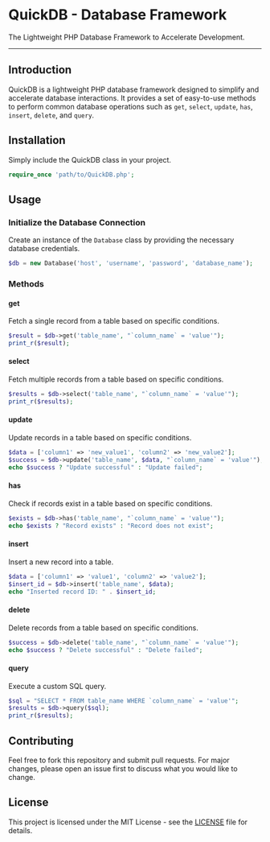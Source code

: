 # QuickDB - Database Framework

The Lightweight PHP Database Framework to Accelerate Development.

---

## Introduction

QuickDB is a lightweight PHP database framework designed to simplify and accelerate database interactions. It provides a set of easy-to-use methods to perform common database operations such as `get`, `select`, `update`, `has`, `insert`, `delete`, and `query`.

## Installation

Simply include the QuickDB class in your project.

```php
require_once 'path/to/QuickDB.php';
```

## Usage

### Initialize the Database Connection

Create an instance of the `Database` class by providing the necessary database credentials.

```php
$db = new Database('host', 'username', 'password', 'database_name');
```

### Methods

#### get

Fetch a single record from a table based on specific conditions.

```php
$result = $db->get('table_name', "`column_name` = 'value'");
print_r($result);
```

#### select

Fetch multiple records from a table based on specific conditions.

```php
$results = $db->select('table_name', "`column_name` = 'value'");
print_r($results);
```

#### update

Update records in a table based on specific conditions.

```php
$data = ['column1' => 'new_value1', 'column2' => 'new_value2'];
$success = $db->update('table_name', $data, "`column_name` = 'value'");
echo $success ? "Update successful" : "Update failed";
```

#### has

Check if records exist in a table based on specific conditions.

```php
$exists = $db->has('table_name', "`column_name` = 'value'");
echo $exists ? "Record exists" : "Record does not exist";
```

#### insert

Insert a new record into a table.

```php
$data = ['column1' => 'value1', 'column2' => 'value2'];
$insert_id = $db->insert('table_name', $data);
echo "Inserted record ID: " . $insert_id;
```

#### delete

Delete records from a table based on specific conditions.

```php
$success = $db->delete('table_name', "`column_name` = 'value'");
echo $success ? "Delete successful" : "Delete failed";
```

#### query

Execute a custom SQL query.

```php
$sql = "SELECT * FROM table_name WHERE `column_name` = 'value'";
$results = $db->query($sql);
print_r($results);
```

## Contributing

Feel free to fork this repository and submit pull requests. For major changes, please open an issue first to discuss what you would like to change.

## License

This project is licensed under the MIT License - see the [LICENSE](https://opensource.org/licenses/MIT) file for details.
